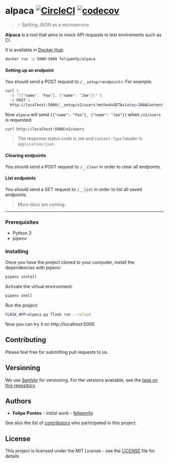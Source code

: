# alpaca [![CircleCI](https://circleci.com/gh/felipemfp/alpaca.svg?style=shield)](https://circleci.com/gh/felipemfp/alpaca) [![codecov](https://codecov.io/gh/felipemfp/alpaca/branch/master/graph/badge.svg)](https://codecov.io/gh/felipemfp/alpaca)

> :sweat_drops: Spitting JSON as a microservice

**Alpaca** is a tool that aims to mock API requests in test enviroments such as CI.

It is available in [Docker Hub](https://hub.docker.com/r/felipemfp/alpaca/):

```bash
docker run -p 5000:5000 felipemfp/alpaca
```

#### Setting up an endpoint

You should send a POST request to `/__setup/<endpoint>`. For example:

```bash
curl \
  -d "[{"name": "Foo"}, {"name": "Joe"}]" \
  -X POST \
  http://localhost:5000/__setup/v2/users?method=GET&status=200&Content-Type=application/json
```

Now `alpaca` will send `[{"name": "Foo"}, {"name": "Joe"}]` when `/v2/users` is requested:

```bash
curl http://localhost:5000/v2/users
```

> The response status code is `200` and `Content-Type` header is `application/json`.


#### Clearing endpoints

You should send a POST request to `/__clear` in order to clear all endpoints.

#### List endpoints

You should send a GET request to `/__list` in order to list all saved endpoints.

> More docs are coming.

---

### Prerequisites

* Python 3
* pipenv

### Installing

Once you have the project cloned to your computer, install the dependencies with pipenv:

```bash
pipenv install
```

Activate the virtual environment:

```bash
pipenv shell
```

Run the project:

```bash
FLASK_APP=alpaca.py flask run --reload
```

Now you can try it on http://localhost:5000.

## Contributing

Please feel free for submitting pull requests to us.

## Versioning

We use [SemVer](http://semver.org/) for versioning. For the versions available, see the [tags on this repository](https://github.com/felipemfp/alpaca/tags).

## Authors

* **Felipe Pontes** - *Initial work* - [felipemfp](https://github.com/felipemfp)

See also the list of [contributors](https://github.com/felipemfp/alpaca/contributors) who participated in this project.

## License

This project is licensed under the MIT License - see the [LICENSE](LICENSE) file for details
